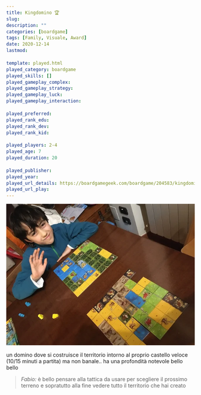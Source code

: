 ```yaml
---
title: Kingdomino 🏆
slug: 
description: ""
categories: [boardgame]
tags: [Family, Visuale, Award]
date: 2020-12-14
lastmod: 

template: played.html
played_category: boardgame
played_skills: []
played_gameplay_complex: 
played_gameplay_strategy: 
played_gameplay_luck: 
played_gameplay_interaction: 

played_preferred: 
played_rank_edu: 
played_rank_dev: 
played_rank_kid: 

played_players: 2-4
played_age: 7
played_duration: 20

played_publisher: 
played_year: 
played_url_details: https://boardgamegeek.com/boardgame/204583/kingdomino
played_url_play: 
---
```


![](img/kingdomino.webp)

un domino dove si costruisce il territorio intorno al proprio castello
veloce (10/15 minuti a partita) ma non banale.. ha una profondità notevole
bello bello

> *Fabio:*
> è bello pensare alla tattica da usare per scegliere il prossimo terreno e sopratutto alla fine vedere tutto il territorio che hai creato
